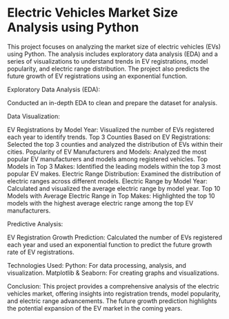 # Electric Vehicles Market Size Analysis using Python

This project focuses on analyzing the market size of electric vehicles (EVs) using Python. The analysis includes exploratory data analysis (EDA) and a series of visualizations to understand trends in EV registrations, model popularity, and electric range distribution. The project also predicts the future growth of EV registrations using an exponential function.

Exploratory Data Analysis (EDA):

Conducted an in-depth EDA to clean and prepare the dataset for analysis.

Data Visualization:

EV Registrations by Model Year: Visualized the number of EVs registered each year to identify trends.
Top 3 Counties Based on EV Registrations: Selected the top 3 counties and analyzed the distribution of EVs within their cities.
Popularity of EV Manufacturers and Models: Analyzed the most popular EV manufacturers and models among registered vehicles.
Top Models in Top 3 Makes: Identified the leading models within the top 3 most popular EV makes.
Electric Range Distribution: Examined the distribution of electric ranges across different models.
Electric Range by Model Year: Calculated and visualized the average electric range by model year.
Top 10 Models with Average Electric Range in Top Makes: Highlighted the top 10 models with the highest average electric range among the top EV manufacturers.

Predictive Analysis:

EV Registration Growth Prediction: Calculated the number of EVs registered each year and used an exponential function to predict the future growth rate of EV registrations.

Technologies Used:
Python: For data processing, analysis, and visualization.
Matplotlib & Seaborn: For creating graphs and visualizations.

Conclusion:
This project provides a comprehensive analysis of the electric vehicles market, offering insights into registration trends, model popularity, and electric range advancements. The future growth prediction highlights the potential expansion of the EV market in the coming years.
